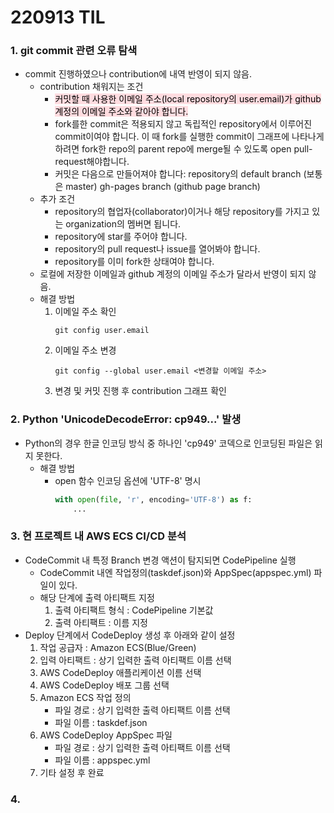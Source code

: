 # 220913 TIL
### 1. git commit 관련 오류 탐색
* commit 진행하였으나 contribution에 내역 반영이 되지 않음.
    * contribution 채워지는 조건
        * <span style="background-color: #ffdce0; color: black">커밋할 때 사용한 이메일 주소(local repository의 user.email)가 github계정의 이메일 주소와 같아야 합니다.<span>
        * fork를한 commit은 적용되지 않고 독립적인 repository에서 이루어진 commit이여야 합니다. 이 때 fork를 실행한 commit이 그래프에 나타나게 하려면 fork한 repo의 parent repo에 merge될 수 있도록 open pull-request해야합니다.
        * 커밋은 다음으로 만들어져야 합니다: repository의 default branch (보통은 master) gh-pages branch (github page branch)
    * 추가 조건
        * repository의 협업자(collaborator)이거나 해당 repository를 가지고 있는 organization의 멤버면 됩니다.
        * repository에 star를 주어야 합니다.
        * repository의 pull request나 issue를 열어봐야 합니다.
        * repository를 이미 fork한 상태여야 합니다.
    * 로컬에 저장한 이메일과 github 계정의 이메일 주소가 달라서 반영이 되지 않음.
    * 해결 방법
        1. 이메일 주소 확인 
            ```
            git config user.email
            ```
        2. 이메일 주소 변경
            ```
            git config --global user.email <변경할 이메일 주소>
            ```
        3. 변경 및 커밋 진행 후 contribution 그래프 확인
### 2. Python 'UnicodeDecodeError: cp949...' 발생
* Python의 경우 한글 인코딩 방식 중 하나인 'cp949' 코덱으로 인코딩된 파일은 읽지 못한다.
    * 해결 방법
        * open 함수 인코딩 옵션에 'UTF-8' 명시
            ```python
            with open(file, 'r', encoding='UTF-8') as f:
                ...
            ```
### 3. 현 프로젝트 내 AWS ECS CI/CD 분석
* CodeCommit 내 특정 Branch 변경 액션이 탐지되면 CodePipeline 실행
    * CodeCommit 내엔 작업정의(taskdef.json)와 AppSpec(appspec.yml) 파일이 있다.
    * 해당 단계에 출력 아티팩트 지정
        1. 출력 아티팩트 형식 : CodePipeline 기본값
        2. 출력 아티팩트 : 이름 지정
* Deploy 단계에서 CodeDeploy 생성 후 아래와 같이 설정
    1. 작업 공급자 : Amazon ECS(Blue/Green)
    2. 입력 아티팩트 : 상기 입력한 출력 아티팩트 이름 선택
    3. AWS CodeDeploy 애플리케이션 이름 선택
    4. AWS CodeDeploy 배포 그룹 선택
    5. Amazon ECS 작업 정의
        * 파일 경로 : 상기 입력한 출력 아티팩트 이름 선택
        * 파일 이름 : taskdef.json
    6. AWS CodeDeploy AppSpec 파일
        * 파일 경로 : 상기 입력한 출력 아티팩트 이름 선택
        * 파일 이름 : appspec.yml
    7. 기타 설정 후 완료
### 4. 